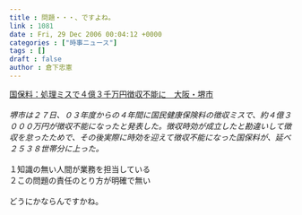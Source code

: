 ```yaml
---
title : 問題・・・、ですよね。
link : 1081
date : Fri, 29 Dec 2006 00:04:12 +0000
categories : ["時事ニュース"]
tags : []
draft : false
author : 倉下忠憲
---
```


<A HREF="http://www.mainichi-msn.co.jp/kurashi/kenko/news/20061229k0000m040110000c.html" TARGET="_blank">国保料：処理ミスで４億３千万円徴収不能に　大阪・堺市</A><BR><BR><I>堺市は２７日、０３年度からの４年間に国民健康保険料の徴収ミスで、約４億３０００万円が徴収不能になったと発表した。徴収時効が成立したと勘違いして徴収を怠ったためで、その後実際に時効を迎えて徴収不能になった国保料が、延べ２５３８世帯分に上った。</I><BR><BR>１知識の無い人間が業務を担当している<BR>２この問題の責任のとり方が明確で無い<BR><BR>どうにかならんですかね。<br><br>
